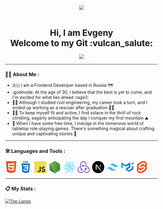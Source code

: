 
<div id="header" align="center">
  <img src="https://media.giphy.com/media/v1.Y2lkPTc5MGI3NjExbGs3NnhpaTNibml0Z29wYTZzZzIzd3hvcnN6ZHdrMTg4YngwZDY5MCZlcD12MV9pbnRlcm5hbF9naWZfYnlfaWQmY3Q9Zw/L8K62iTDkzGX6/giphy.gif" width="200"/>
  <div></div>
  <img src="https://komarev.com/ghpvc/?username=PipolaPopala&style=plastic&color=yellow" alt=""/>
  <h1>
  Hi, I am Evgeny <br>
  Welcome to my Git :vulcan_salute:
  </h1>
</div>

<div align="center">
  <img src="https://media.giphy.com/media/v1.Y2lkPTc5MGI3NjExbzc4bm9vMGlvc2hiODNrNXQ5MjZwd2V0ZnJydnR4dW1wNWZqd285ZSZlcD12MV9pbnRlcm5hbF9naWZfYnlfaWQmY3Q9cw/4sZjohRLVUZqD4W4XD/giphy.gif" width="300"/>
</div>

---

### :man_technologist: About Me :
- :ru: I am a Frontend Developer based in Russia :world_map:
- :godmode: At the age of 30, I believe that the best is yet to come, and I'm excited for what lies ahead :rage3:
- :man_student: Although I studied civil engineering, my career took a turn, and I ended up working as a rescuer after graduation :man_firefighter:
- :climbing_man: To keep myself fit and active, I find solace in the thrill of rock climbing, eagerly anticipating the day I conquer my first mountain :mountain:
- :game_die: When I have some free time, I indulge in the immersive world of tabletop role-playing games. There's something magical about crafting unique and captivating stories :scroll:

---

### :hammer_and_wrench: Languages and Tools :
<div>
  <img src="https://github.com/devicons/devicon/blob/master/icons/html5/html5-original.svg" title="HTML5" alt="HTML" width="40" height="40"/>&nbsp;
  <img src="https://github.com/devicons/devicon/blob/master/icons/css3/css3-plain-wordmark.svg"  title="CSS3" alt="CSS" width="40" height="40"/>&nbsp;
  <img src="https://github.com/devicons/devicon/blob/master/icons/javascript/javascript-original.svg" title="JavaScript" alt="JavaScript" width="40" height="40"/>&nbsp;
  <img src="https://github.com/devicons/devicon/blob/master/icons/nodejs/nodejs-original.svg" title="NodeJS" alt="NodeJS" width="40" height="40"/>&nbsp;
  <img src="https://github.com/devicons/devicon/blob/master/icons/react/react-original.svg" title="React" alt="React" width="40" height="40"/>&nbsp;
  <img src="https://github.com/devicons/devicon/blob/master/icons/redux/redux-original.svg" title="Redux" alt="Redux" width="40" height="40"/>&nbsp;
  <img src="https://github.com/devicons/devicon/blob/master/icons/nextjs/nextjs-original.svg" title="Nextjs" alt="Nextjs" width="40" height="40"/>&nbsp;
  <img src="https://github.com/devicons/devicon/blob/master/icons/tailwindcss/tailwindcss-plain.svg" title="Tailwindcss" alt="Tailwindcss" width="40" height="40"/>&nbsp;
  <img src="https://github.com/devicons/devicon/blob/master/icons/materialui/materialui-original.svg" title="Materialui" alt="Materialui" width="40" height="40"/>&nbsp;
  <img src="https://github.com/devicons/devicon/blob/master/icons/svelte/svelte-original.svg" title="Svelte" alt="Svelte" width="40" height="40"/>&nbsp;
</div>

---

### :clipboard: My Stats :

[![Top Langs](https://github-readme-stats.vercel.app/api/top-langs/?username=PipolaPopala&layout=compact&border_color=A5C5DE)](https://github.com/anuraghazra/github-readme-stats)



